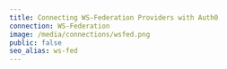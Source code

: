 ```yaml
---
title: Connecting WS-Federation Providers with Auth0
connection: WS-Federation
image: /media/connections/wsfed.png
public: false
seo_alias: ws-fed
---
```

